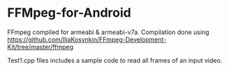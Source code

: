 # FFMpeg-for-Android
FFmpeg compiled for armeabi &amp; armeabi-v7a. 
Compilation done using https://github.com/IljaKosynkin/FFmpeg-Development-Kit/tree/master/ffmpeg

Test1.cpp files includes a sample code to read all frames of an input video. 
